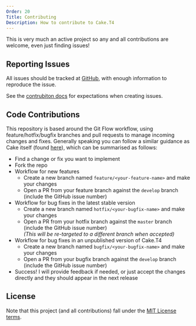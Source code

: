 ```yaml
---
Order: 20
Title: Contributing
Description: How to contribute to Cake.T4
---
```


This is very much an active project so any and all contributions are welcome, even just finding issues!

## Reporting Issues

All issues should be tracked at [GitHub](https://github.com/cake-contrib/Cake.T4),
with enough information to reproduce the issue.

See the [contrubiton docs](https://github.com/cake-contrib/Cake.T4/blob/develop/CONTRIBUTING.md) for expectations when creating issues.

## Code Contributions

This repository is based around the Git Flow workflow, using feature/hotfix/bugfix branches and pull requests to manage incoming changes and fixes. Generally speaking you can follow a similar guidance as Cake itself (found [here](http://cakebuild.net/docs/contributing/guidelines)), which can be summarised as follows:

- Find a change or fix you want to implement
- Fork the repo
- Workflow for new features
  - Create a new branch named `feature/<your-feature-name>` and make your changes
  - Open a PR from your feature branch against the `develop` branch (include the GitHub issue number)
- Workflow for bug fixes in the latest stable version
  - Create a new branch named `hotfix/<your-bugfix-name>` and make your changes
  - Open a PR from your hotfix branch against the `master` branch (include the GitHub issue number)  
    _(This will be re-targeted to a different branch when accepted)_
- Workflow for bug fixes in an unpublished version of Cake.T4
  - Create a new branch named `bugfix/<your-bugfix-name>` and make your changes
  - Open a PR from your bugfix branch against the `develop` branch (include the GitHub issue number)
- Success! I will provide feedback if needed, or just accept the changes directly and they should appear in the next release

## License

Note that this project (and all contributions) fall under the [MIT License terms](https://github.com/cake-contrib/Cake.T4/blob/develop/LICENSE).
